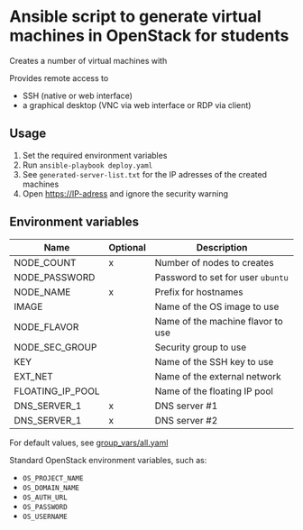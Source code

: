 # Ansible script to generate virtual machines in OpenStack for students

Creates a number of virtual machines with

Provides remote access to
- SSH (native or web interface)
- a graphical desktop (VNC via web interface or RDP via client)

## Usage

1. Set the required environment variables
2. Run `ansible-playbook deploy.yaml`
3. See `generated-server-list.txt` for the IP adresses of the created machines
4. Open <https://IP-adress> and ignore the security warning

## Environment variables

| Name             | Optional | Description                       |
| ---------------- | -------- | --------------------------------- |
| NODE_COUNT       | x        | Number of nodes to creates        |
| NODE_PASSWORD    |          | Password to set for user `ubuntu` |
| NODE_NAME        | x        | Prefix for hostnames              |
| IMAGE            |          | Name of the OS image to use       |
| NODE_FLAVOR      |          | Name of the machine flavor to use |
| NODE_SEC_GROUP   |          | Security group to use             |
| KEY              |          | Name of the SSH key to use        |
| EXT_NET          |          | Name of the external network      |
| FLOATING_IP_POOL |          | Name of the floating IP pool      |
| DNS_SERVER_1     | x        | DNS server #1                     |
| DNS_SERVER_1     | x        | DNS server #2                     |

For default values, see [group_vars/all.yaml](group_vars/all.yaml)

Standard OpenStack environment variables, such as:
- `OS_PROJECT_NAME`
- `OS_DOMAIN_NAME`
- `OS_AUTH_URL`
- `OS_PASSWORD`
- `OS_USERNAME`

